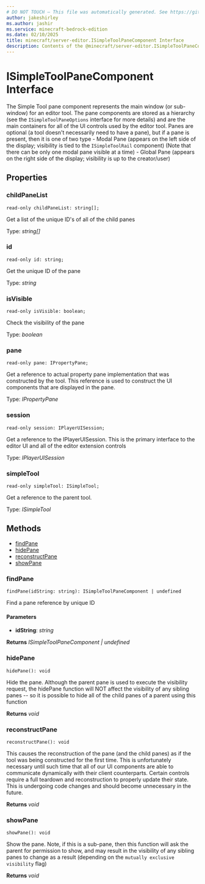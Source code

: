 ```yaml
---
# DO NOT TOUCH — This file was automatically generated. See https://github.com/mojang/minecraftapidocsgenerator to modify descriptions, examples, etc.
author: jakeshirley
ms.author: jashir
ms.service: minecraft-bedrock-edition
ms.date: 02/10/2025
title: minecraft/server-editor.ISimpleToolPaneComponent Interface
description: Contents of the @minecraft/server-editor.ISimpleToolPaneComponent class.
---
```

# ISimpleToolPaneComponent Interface

The Simple Tool pane component represents the main window (or sub-window) for an editor tool. The pane components are stored as a hierarchy (see the `ISimpleToolPaneOptions` interface for more details) and are the main containers for all of the UI controls used by the editor tool. Panes are optional (a tool doesn't necessarily need to have a pane), but if a pane is present, then it is one of two type - Modal Pane (appears on the left side of the display; visibility is tied to the `ISimpleToolRail` component) (Note that there can be only one modal pane visible at a time) - Global Pane (appears on the right side of the display; visibility is up to the creator/user)

## Properties

### **childPaneList**
`read-only childPaneList: string[];`

Get a list of the unique ID's of all of the child panes

Type: *string[]*

### **id**
`read-only id: string;`

Get the unique ID of the pane

Type: *string*

### **isVisible**
`read-only isVisible: boolean;`

Check the visibility of the pane

Type: *boolean*

### **pane**
`read-only pane: IPropertyPane;`

Get a reference to actual property pane implementation that was constructed by the tool. This reference is used to construct the UI components that are displayed in the pane.

Type: *IPropertyPane*

### **session**
`read-only session: IPlayerUISession;`

Get a reference to the IPlayerUISession. This is the primary interface to the editor UI and all of the editor extension controls

Type: *IPlayerUISession*

### **simpleTool**
`read-only simpleTool: ISimpleTool;`

Get a reference to the parent tool.

Type: *ISimpleTool*

## Methods
- [findPane](#findpane)
- [hidePane](#hidepane)
- [reconstructPane](#reconstructpane)
- [showPane](#showpane)

### **findPane**
`
findPane(idString: string): ISimpleToolPaneComponent | undefined
`

Find a pane reference by unique ID

#### **Parameters**
- **idString**: *string*

**Returns** *ISimpleToolPaneComponent | undefined*

### **hidePane**
`
hidePane(): void
`

Hide the pane. Although the parent pane is used to execute the visibility request, the hidePane function will NOT affect the visibility of any sibling panes -- so it is possible to hide all of the child panes of a parent using this function

**Returns** *void*

### **reconstructPane**
`
reconstructPane(): void
`

This causes the reconstruction of the pane (and the child panes) as if the tool was being constructed for the first time. This is unfortunately necessary until such time that all of our UI components are able to communicate dynamically with their client counterparts. Certain controls require a full teardown and reconstruction to properly update their state. This is undergoing code changes and should become unnecessary in the future.

**Returns** *void*

### **showPane**
`
showPane(): void
`

Show the pane. Note, if this is a sub-pane, then this function will ask the parent for permission to show, and may result in the visibility of any sibling panes to change as a result (depending on the `mutually exclusive visibility` flag)

**Returns** *void*
